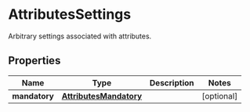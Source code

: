 

# AttributesSettings

Arbitrary settings associated with attributes.
## Properties

Name | Type | Description | Notes
------------ | ------------- | ------------- | -------------
**mandatory** | [**AttributesMandatory**](AttributesMandatory.md) |  |  [optional]



